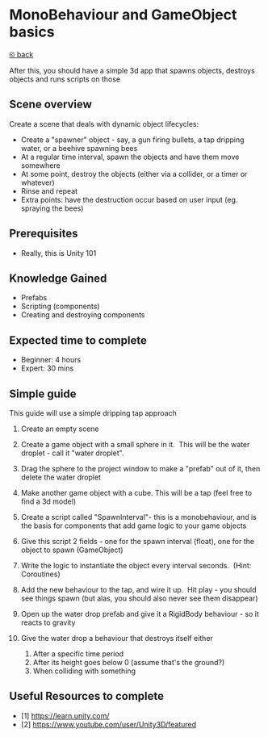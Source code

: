 # MonoBehaviour and GameObject basics

[&olt; back](../../README.md)

After this, you should have a simple 3d app that spawns objects, destroys objects and runs scripts on those

## Scene overview

Create a scene that deals with dynamic object lifecycles:

-   Create a "spawner" object - say, a gun firing bullets, a tap dripping water, or a beehive spawning bees
-   At a regular time interval, spawn the objects and have them move somewhere
-   At some point, destroy the objects (either via a collider, or a timer or whatever)
-   Rinse and repeat
-   Extra points: have the destruction occur based on user input (eg. spraying the bees)

## Prerequisites

-   Really, this is Unity 101

## Knowledge Gained


-   Prefabs
-   Scripting (components)
-   Creating and destroying components

## Expected time to complete

-   Beginner: 4 hours
-   Expert: 30 mins

## Simple guide

This guide will use a simple dripping tap approach

1.  Create an empty scene
2.  Create a game object with a small sphere in it.  This will be the water droplet - call it "water droplet".
3.  Drag the sphere to the project window to make a "prefab" out of it, then delete the water droplet
4.  Make another game object with a cube. This will be a tap (feel free to find a 3d model)
5.  Create a script called "SpawnInterval"- this is a monobehaviour, and is the basis for components that add game logic to your game objects
6.  Give this script 2 fields - one for the spawn interval (float), one for the object to spawn (GameObject)
7.  Write the logic to instantiate the object every interval seconds.  (Hint: Coroutines)
8.  Add the new behaviour to the tap, and wire it up.  Hit play - you should see things spawn (but alas, you should also never see them disappear)
9.  Open up the water drop prefab and give it a RigidBody behaviour - so it reacts to gravity
10. Give the water drop a behaviour that destroys itself either

    1.  After a specific time period
    2.  After its height goes below 0 (assume that's the ground?)
    3.  When colliding with something

## Useful Resources to complete

* [1] <https://learn.unity.com/>
* [2] <https://www.youtube.com/user/Unity3D/featured>
